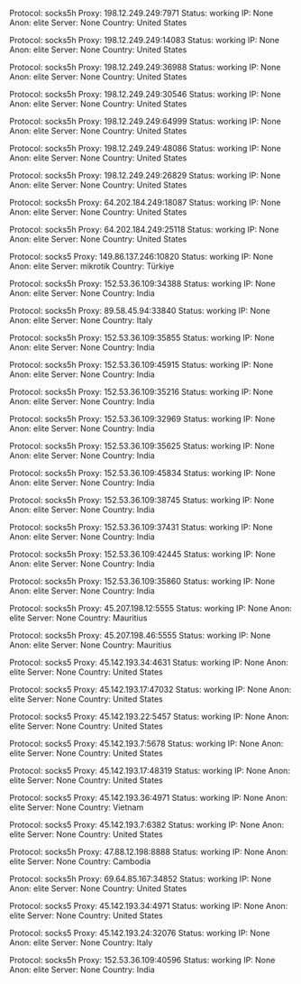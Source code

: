 Protocol: socks5h
Proxy: 198.12.249.249:7971
Status: working
IP: None
Anon: elite
Server: None
Country: United States

Protocol: socks5h
Proxy: 198.12.249.249:14083
Status: working
IP: None
Anon: elite
Server: None
Country: United States

Protocol: socks5h
Proxy: 198.12.249.249:36988
Status: working
IP: None
Anon: elite
Server: None
Country: United States

Protocol: socks5h
Proxy: 198.12.249.249:30546
Status: working
IP: None
Anon: elite
Server: None
Country: United States

Protocol: socks5h
Proxy: 198.12.249.249:64999
Status: working
IP: None
Anon: elite
Server: None
Country: United States

Protocol: socks5h
Proxy: 198.12.249.249:48086
Status: working
IP: None
Anon: elite
Server: None
Country: United States

Protocol: socks5h
Proxy: 198.12.249.249:26829
Status: working
IP: None
Anon: elite
Server: None
Country: United States

Protocol: socks5h
Proxy: 64.202.184.249:18087
Status: working
IP: None
Anon: elite
Server: None
Country: United States

Protocol: socks5h
Proxy: 64.202.184.249:25118
Status: working
IP: None
Anon: elite
Server: None
Country: United States

Protocol: socks5
Proxy: 149.86.137.246:10820
Status: working
IP: None
Anon: elite
Server: mikrotik
Country: Türkiye

Protocol: socks5h
Proxy: 152.53.36.109:34388
Status: working
IP: None
Anon: elite
Server: None
Country: India

Protocol: socks5h
Proxy: 89.58.45.94:33840
Status: working
IP: None
Anon: elite
Server: None
Country: Italy

Protocol: socks5h
Proxy: 152.53.36.109:35855
Status: working
IP: None
Anon: elite
Server: None
Country: India

Protocol: socks5h
Proxy: 152.53.36.109:45915
Status: working
IP: None
Anon: elite
Server: None
Country: India

Protocol: socks5h
Proxy: 152.53.36.109:35216
Status: working
IP: None
Anon: elite
Server: None
Country: India

Protocol: socks5h
Proxy: 152.53.36.109:32969
Status: working
IP: None
Anon: elite
Server: None
Country: India

Protocol: socks5h
Proxy: 152.53.36.109:35625
Status: working
IP: None
Anon: elite
Server: None
Country: India

Protocol: socks5h
Proxy: 152.53.36.109:45834
Status: working
IP: None
Anon: elite
Server: None
Country: India

Protocol: socks5h
Proxy: 152.53.36.109:38745
Status: working
IP: None
Anon: elite
Server: None
Country: India

Protocol: socks5h
Proxy: 152.53.36.109:37431
Status: working
IP: None
Anon: elite
Server: None
Country: India

Protocol: socks5h
Proxy: 152.53.36.109:42445
Status: working
IP: None
Anon: elite
Server: None
Country: India

Protocol: socks5h
Proxy: 152.53.36.109:35860
Status: working
IP: None
Anon: elite
Server: None
Country: India

Protocol: socks5h
Proxy: 45.207.198.12:5555
Status: working
IP: None
Anon: elite
Server: None
Country: Mauritius

Protocol: socks5h
Proxy: 45.207.198.46:5555
Status: working
IP: None
Anon: elite
Server: None
Country: Mauritius

Protocol: socks5
Proxy: 45.142.193.34:4631
Status: working
IP: None
Anon: elite
Server: None
Country: United States

Protocol: socks5
Proxy: 45.142.193.17:47032
Status: working
IP: None
Anon: elite
Server: None
Country: United States

Protocol: socks5
Proxy: 45.142.193.22:5457
Status: working
IP: None
Anon: elite
Server: None
Country: United States

Protocol: socks5
Proxy: 45.142.193.7:5678
Status: working
IP: None
Anon: elite
Server: None
Country: United States

Protocol: socks5
Proxy: 45.142.193.17:48319
Status: working
IP: None
Anon: elite
Server: None
Country: United States

Protocol: socks5
Proxy: 45.142.193.36:4971
Status: working
IP: None
Anon: elite
Server: None
Country: Vietnam

Protocol: socks5
Proxy: 45.142.193.7:6382
Status: working
IP: None
Anon: elite
Server: None
Country: United States

Protocol: socks5h
Proxy: 47.88.12.198:8888
Status: working
IP: None
Anon: elite
Server: None
Country: Cambodia

Protocol: socks5h
Proxy: 69.64.85.167:34852
Status: working
IP: None
Anon: elite
Server: None
Country: United States

Protocol: socks5
Proxy: 45.142.193.34:4971
Status: working
IP: None
Anon: elite
Server: None
Country: United States

Protocol: socks5
Proxy: 45.142.193.24:32076
Status: working
IP: None
Anon: elite
Server: None
Country: Italy

Protocol: socks5h
Proxy: 152.53.36.109:40596
Status: working
IP: None
Anon: elite
Server: None
Country: India

